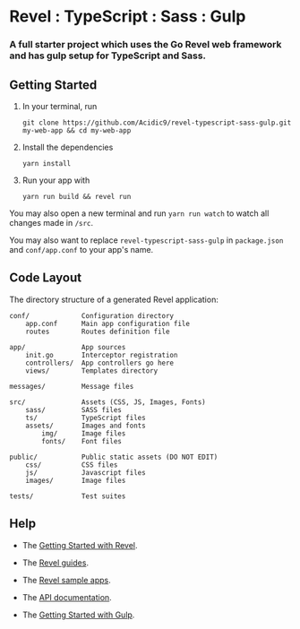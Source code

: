 # Revel : TypeScript : Sass : Gulp

### A full starter project which uses the Go Revel web framework and has gulp setup for TypeScript and Sass.

## Getting Started

1. In your terminal, run
   ```
   git clone https://github.com/Acidic9/revel-typescript-sass-gulp.git my-web-app && cd my-web-app
   ```

2. Install the dependencies
   ```
   yarn install
   ```

3. Run your app with
   ```
   yarn run build && revel run
   ```

You may also open a new terminal and run `yarn run watch` to watch all changes made in `/src`.

You may also want to replace `revel-typescript-sass-gulp` in `package.json` and `conf/app.conf` to your app's name.

## Code Layout

The directory structure of a generated Revel application:

    conf/             Configuration directory
        app.conf      Main app configuration file
        routes        Routes definition file

    app/              App sources
        init.go       Interceptor registration
        controllers/  App controllers go here
        views/        Templates directory

    messages/         Message files

    src/              Assets (CSS, JS, Images, Fonts)
        sass/         SASS files
        ts/           TypeScript files
        assets/       Images and fonts
            img/      Image files
            fonts/    Font files

    public/           Public static assets (DO NOT EDIT)
        css/          CSS files
        js/           Javascript files
        images/       Image files

    tests/            Test suites


## Help

* The [Getting Started with Revel](http://revel.github.io/tutorial/gettingstarted.html).
* The [Revel guides](http://revel.github.io/manual/index.html).
* The [Revel sample apps](http://revel.github.io/examples/index.html).
* The [API documentation](https://godoc.org/github.com/revel/revel).

* The [Getting Started with Gulp](https://gulpjs.org/getting-started).
